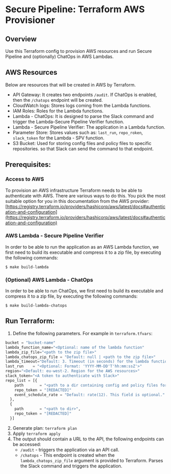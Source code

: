 # Secure Pipeline: Terraform AWS Provisioner

## Overview
Use this Terraform config to provision AWS resources and run Secure Pipeline and (optionally) ChatOps in AWS Lambdas. 

## AWS Resources
Below are resources that will be created in AWS by Terraform.
* API Gateway: It creates two endpoints `/audit`. If ChatOps is enabled, then the `/chatops` endpoint will be created. 
* CloudWatch logs: Stores logs coming from the Lambda functions.
* IAM Roles: Roles for the Lambda functions.
* Lambda - ChatOps: It is designed to parse the Slack command and trigger the Lambda-Secure Pipeline Verifier function.  
* Lambda - Secure Pipeline Verifier: The application in a Lambda function.
* Parameter Store: Stores values such as: `last_run`, `repo_roken`, `slack_token` for the Lambda - SPV function.
* S3 Bucket: Used for storing config files and policy files to specific repositories.
so that Slack can send the command to that endpoint.

## Prerequisites:

### Access to AWS
To provision an AWS infrastructure Terraform needs to be able to authenticate with AWS.
There are various ways to do this. You pick the most suitable option for you in this documentation from the AWS provider:
[https://registry.terraform.io/providers/hashicorp/aws/latest/docs#authentication-and-configuration](https://registry.terraform.io/providers/hashicorp/aws/latest/docs#authentication-and-configuration)

### AWS Lambda - Secure Pipeline Verifier

In order to be able to run the application as an AWS Lambda function, we first need to build its executable and compress it
to a zip file, by executing the following commands: 

```shell
$ make build-lambda
```

### (Optional) AWS Lambda - ChatOps

In order to be able to run ChatOps, we first need to build its executable and compress it
to a zip file, by executing the following commands: 
```shell
$ make build-lambda-chatops
```

## Run Terraform:

1. Define the following parameters. For example in `terraform.tfvars`:
```terraform
bucket = "bucket-name"
lambda_function_name="<Optional: name of the lambda function"
lambda_zip_file="<path to the zip file>"
lambda_chatops_zip_file = "Default: null | <path to the zip file>"
lambda_timeout="Default: 3. Timeout (in seconds) for the lambda function."
last_run    = "<Optional: Format: 'YYYY-MM-DD'T'hh:mm:ssZ'>"
region="<Default: eu-west-2. Region for the AWS resources>"
slack_token="<A token to authenticate with Slack>"
repo_list = [{
    path       = "<path to a dir containing config and policy files for a repository>",
    repo_token = "[REDACTED]"
    event_schedule_rate = "Default: rate(12). This field is optional."
  },
  {
    path       = "<path to dir>",
    repo_token = "[REDACTED]"
  }]
```
2. Generate plan: `terraform plan`
3. Apply `terraform apply`
4. The output should contain a URL to the API, the following endpoints can be accessed:
   * `/audit` - triggers the application via an API call.
   * `/chatops` - This endpoint is created when the `lambda_chatops_zip_file` argument is provided to Terraform. Parses the 
      Slack command and triggers the application.
   